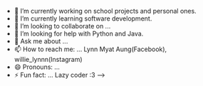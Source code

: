 
- 🔭 I’m currently working on school projects and personal ones. 
- 🌱 I’m currently learning software development.
- 👯 I’m looking to collaborate on ...  
- 🤔 I’m looking for help with Python and Java.
- 💬 Ask me about ...
- 📫 How to reach me: ... Lynn Myat Aung(Facebook), willie_lynnn(Instagram)
- 😄 Pronouns: ...
- ⚡ Fun fact: ... Lazy coder :3
-->
